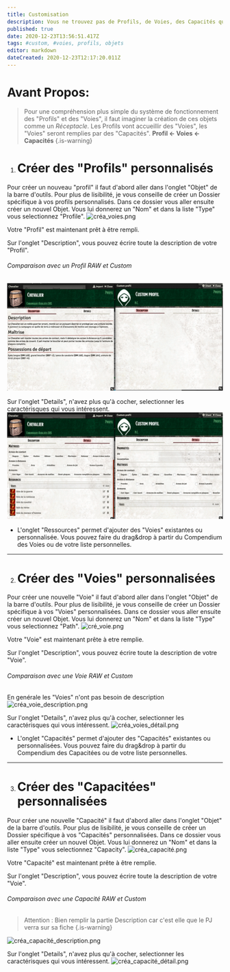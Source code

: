 ```yaml
---
title: Customisation
description: Vous ne trouvez pas de Profils, de Voies, des Capacités qui correspondent à votre style de jeu ? Créez les !
published: true
date: 2020-12-23T13:56:51.417Z
tags: #custom, #voies, profils, objets
editor: markdown
dateCreated: 2020-12-23T12:17:20.011Z
---
```


# Avant Propos: 
> Pour une compréhension plus simple du système de fonctionnement des "Profils" et des "Voies", il faut imaginer la création de ces objets comme un *Réceptacle*. Les Profils vont accueillir des "Voies", les "Voies" seront remplies par des "Capacités".
**Profil <- Voies <- Capacités**
{.is-warning}



1. # Créer des "Profils" personnalisés
Pour créer un nouveau "profil" il faut d'abord aller dans l'onglet "Objet" de la barre d'outils. 
Pour plus de lisibilité, je vous conseille de créer un Dossier spécifique à vos profils personnalisés.
Dans ce dossier vous aller ensuite créer un nouvel Objet. Vous lui donnerez un "Nom" et dans la liste "Type" vous selectionnez "Profile".
![créa_voies.png](/images/chroniquesoubliees/créa_voies.png)

Votre "Profil" est maintenant prêt à être rempli.

Sur l'onglet "Description", vous pouvez écrire toute la description de votre "Profil".

 ###### Comparaison avec un Profil RAW et Custom
![voies_description.png](/images/chroniquesoubliees/voies_description.png)

Sur l'onglet "Details", n'avez plus qu'à cocher, selectionner les caractérisques qui vous intéressent.
![voies_detail.png](/images/chroniquesoubliees/voies_detail.png)

- L'onglet "Ressources" permet d'ajouter des "Voies" existantes ou personnalisée. Vous pouvez faire du drag&drop à partir du Compendium des Voies ou de votre liste personnelles.
---
2. # Créer des "Voies" personnalisées
Pour créer une nouvelle "Voie" il faut d'abord aller dans l'onglet "Objet" de la barre d'outils. 
Pour plus de lisibilité, je vous conseille de créer un Dossier spécifique à vos "Voies" personnalisées.
Dans ce dossier vous aller ensuite créer un nouvel Objet. Vous lui donnerez un "Nom" et dans la liste "Type" vous selectionnez "Path".
![cré_voie.png](/images/chroniquesoubliees/cré_voie.png)

Votre "Voie" est maintenant prête à etre remplie.

Sur l'onglet "Description", vous pouvez écrire toute la description de votre "Voie".

###### Comparaison avec une Voie RAW et Custom
En genérale les "Voies" n'ont pas besoin de description
![créa_voie_description.png](/images/chroniquesoubliees/créa_voie_description.png)


Sur l'onglet "Details", n'avez plus qu'à cocher, selectionner les caractérisques qui vous intéressent.
![créa_voies_détail.png](/images/chroniquesoubliees/créa_voies_détail.png)

- L'onglet "Capacités" permet d'ajouter des "Capacités" existantes ou personnalisées. Vous pouvez faire du drag&drop à partir du Compendium des Capacitées ou de votre liste personnelles.
---
3. # Créer des "Capacitées" personnalisées
Pour créer une nouvelle "Capacité" il faut d'abord aller dans l'onglet "Objet" de la barre d'outils. 
Pour plus de lisibilité, je vous conseille de créer un Dossier spécifique à vos "Capacités" personnalisées.
Dans ce dossier vous aller ensuite créer un nouvel Objet. Vous lui donnerez un "Nom" et dans la liste "Type" vous selectionnez "Capacity".
![créa_capacité.png](/images/chroniquesoubliees/créa_capacité.png)

Votre "Capacité" est maintenant prête à être remplie.

Sur l'onglet "Description", vous pouvez écrire toute la description de votre "Voie".

###### Comparaison avec une Capacité RAW et Custom
> Attention : Bien remplir la partie Description car c'est elle que le PJ verra sur sa fiche
{.is-warning}

![créa_capacité_description.png](/images/chroniquesoubliees/créa_capacité_description.png)


Sur l'onglet "Details", n'avez plus qu'à cocher, selectionner les caractérisques qui vous intéressent.
![créa_capacité_détail.png](/images/chroniquesoubliees/créa_capacité_détail.png)


